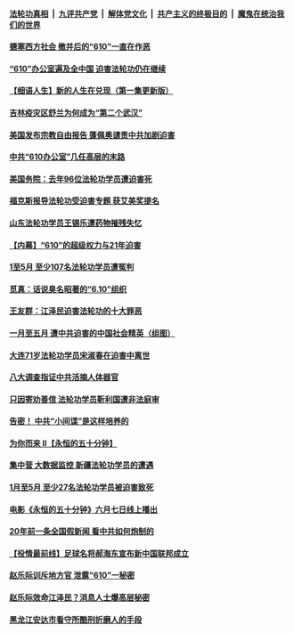

####  [法轮功真相](../../../../basic/blob/master/README.md?t=06130231) &nbsp;|&nbsp; [九评共产党](../../../../9ping.md/blob/master/README.md?t=06130231) &nbsp;|&nbsp; [解体党文化](../../../../jtdwh.md/blob/master/README.md?t=06130231)  &nbsp;|&nbsp; [共产主义的终极目的](../../../../gczydzjmd.md/blob/master/README.md?t=06130231) &nbsp;|&nbsp; [魔鬼在统治我们的世界](../../../../mgztzwmdsj.md/blob/master/README.md?t=06130231) 

#### [搪塞西方社会 撤并后的“610”一直在作恶](../pages/prog424/a102869186.md?t=06130231) 

#### [“610”办公室遍及全中国 迫害法轮功仍在继续](../pages/prog424/a102868649.md?t=06130231) 

#### [【细语人生】新的人生在兑现（第一集更新版）](../pages/prog424/a102868323.md?t=06130231) 

#### [吉林疫灾区舒兰为何成为“第二个武汉”](../pages/prog424/a102868392.md?t=06130231) 

#### [美国发布宗教自由报告 蓬佩奥谴责中共加剧迫害](../pages/prog424/a102868318.md?t=06130231) 

#### [中共“610办公室”几任高层的末路](../pages/prog424/a102868197.md?t=06130231) 

#### [美国务院：去年96位法轮功学员遭迫害死](../pages/prog424/a102868133.md?t=06130231) 

#### [福克斯报导法轮功受迫害专题 获艾美奖提名](../pages/prog424/a102867439.md?t=06130231) 

#### [山东法轮功学员王锡乐遭药物摧残失忆](../pages/prog424/a102867410.md?t=06130231) 

#### [【内幕】“610”的超级权力与21年迫害](../pages/prog424/a102867246.md?t=06130231) 

#### [1至5月 至少107名法轮功学员遭冤判](../pages/prog424/a102866448.md?t=06130231) 

#### [觅真：话说臭名昭著的“6.10”组织](../pages/prog424/a102865847.md?t=06130231) 

#### [王友群：江泽民迫害法轮功的十大罪恶](../pages/prog424/a102865810.md?t=06130231) 

#### [一月至五月 遭中共迫害的中国社会精英（组图）](../pages/prog424/a102865722.md?t=06130231) 

#### [大连71岁法轮功学员宋淑春在迫害中离世](../pages/prog424/a102865719.md?t=06130231) 

#### [八大调查指证中共活摘人体器官](../pages/prog424/a102865634.md?t=06130231) 

#### [只因寄劝善信 法轮功学员靳利国遭非法庭审](../pages/prog424/a102865627.md?t=06130231) 

#### [告密！ 中共“小间谍”是这样培养的](../pages/prog424/a102864002.md?t=06130231) 

#### [为你而来 II【永恒的五十分钟】](../pages/prog424/a102865179.md?t=06130231) 

#### [集中营 大数据监控 新疆法轮功学员的遭遇](../pages/prog424/a102864644.md?t=06130231) 

#### [1月至5月 至少27名法轮功学员被迫害致死](../pages/prog424/a102864151.md?t=06130231) 

#### [电影《永恒的五十分钟》六月七日线上播出](../pages/prog424/a102863886.md?t=06130231) 

#### [20年前一条全国假新闻 看中共如何炮制的](../pages/prog424/a102864019.md?t=06130231) 

#### [【役情最前线】足球名将郝海东宣布新中国联邦成立](../pages/prog424/a102863189.md?t=06130231) 

#### [赵乐际训斥地方官 泄露“610”一秘密](../pages/prog424/a102863180.md?t=06130231) 


#### [赵乐际效命江泽民？消息人士爆高层秘密](../pages/prog424/a102860587.md?t=06130231) 

#### [黑龙江安达市看守所酷刑折磨人的手段](../pages/prog424/a102860177.md?t=06130231) 

